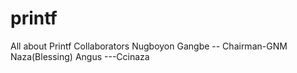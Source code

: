 # printf
All about Printf
Collaborators
Nugboyon Gangbe -- Chairman-GNM
Naza(Blessing) Angus ---Ccinaza
